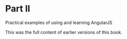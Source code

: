 # Part II

Practical examples of using and learning AngularJS

This was the full content of earlier versions of this book.